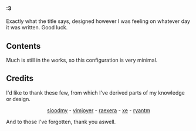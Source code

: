 #### :3

Exactly what the title says, designed however I was feeling on whatever day it was written. Good luck.

## Contents

Much is still in the works, so this configuration is very minimal.

## Credits

I'd like to thank these few, from which I've derived parts of my knowledge or design.

<p align="center">
  <a href="https://github.com/sioodmy">sioodmy</a> - 
  <a href="https://github.com/vimjoyer">vimjoyer</a> -
  <a href="https://github.com/raexera">raexera</a> -
  <a href="https://github.com/xe">xe</a> -
  <a href="https://github.com/ryantm">ryantm</a>
</p>

And to those I've forgotten, thank you aswell.
